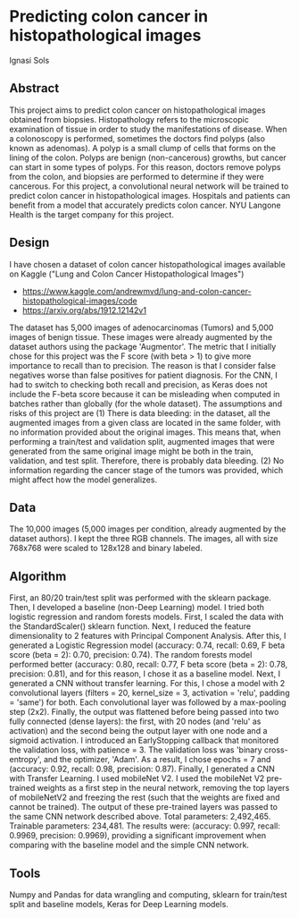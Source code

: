 # Predicting colon cancer in histopathological images

Ignasi Sols

## **Abstract**

This project aims to predict colon cancer on histopathological images obtained from biopsies.
Histopathology refers to the microscopic examination of tissue in order to study the manifestations of disease. When a colonoscopy is performed, sometimes the doctors find polyps (also known as adenomas). A polyp is a small clump of cells that forms on the lining of the colon. Polyps are benign (non-cancerous) growths, but cancer can start in some types of polyps. For this reason, doctors remove polyps from the colon, and biopsies are performed to determine if they were cancerous. For this project, a convolutional neural network will be trained to predict colon cancer in histopathological images. Hospitals and patients can benefit from a model that accurately predicts colon cancer. NYU Langone Health is the target company for this project.

## **Design**

I have chosen a dataset of colon cancer histopathological images available on Kaggle ("Lung and Colon Cancer Histopathological Images")
* https://www.kaggle.com/andrewmvd/lung-and-colon-cancer-histopathological-images/code 
* https://arxiv.org/abs/1912.12142v1

The dataset has 5,000 images of adenocarcinomas (Tumors) and 5,000 images of benign tissue. These images were already augmented by the dataset authors using the package 'Augmentor'.
The metric that I initially chose for this project was the F score (with beta > 1) to give more importance to recall than to precision. The reason is that I consider false negatives worse than false positives for patient diagnosis. For the CNN, I had to switch to checking both recall and precision, as Keras does not include the F-beta score because it can be misleading when computed in batches rather than globally (for the whole dataset).
The assumptions and risks of this project are (1) There is data bleeding: in the dataset, all the augmented images from a given class are located in the same folder, with no information provided about the original images. This means that, when performing a train/test and validation split, augmented images that were generated from the same original image might be both in the train, validation, and test split. Therefore, there is probably data bleeding. (2) No information regarding the cancer stage of the tumors was provided, which might affect how the model generalizes. 
  
## **Data**
The 10,000 images (5,000 images per condition, already augmented by the dataset authors). I kept the three RGB channels. The images, all with size 768x768 were scaled to 128x128 and binary labeled.

## **Algorithm**
First, an 80/20 train/test split was performed with the sklearn package. 
Then, I developed a baseline (non-Deep Learning) model. I tried both logistic regression and random forests models. First, I scaled the data with the StandardScaler() sklearn function. Next, I reduced the feature dimensionality to 2 features with Principal Component Analysis. After this, I generated a Logistic Regression model (accuracy: 0.74, recall: 0.69, F beta score (beta = 2): 0.70, precision: 0.74). The random forests model performed better (accuracy: 0.80, recall: 0.77, F beta score (beta = 2): 0.78, precision: 0.81), and for this reason, I chose it as a baseline model. 
Next, I generated a CNN without transfer learning. For this, I chose a model with 2 convolutional layers (filters  = 20, kernel_size = 3, activation = 'relu', padding = 'same') for both. Each convolutional layer was followed by a max-pooling step (2x2). Finally, the output was flattened before being passed into two fully connected (dense layers): the first, with 20 nodes (and 'relu' as activation) and the second being the output layer with one node and a sigmoid activation. I introduced an EarlyStopping callback that monitored the validation loss, with patience = 3. The validation loss was 'binary cross-entropy', and the optimizer, 'Adam'.  As a result, I chose epochs = 7 and (accuracy: 0.92, recall: 0.98, precision: 0.87). Finally, I generated a CNN with Transfer Learning. I used mobileNet V2. I used the mobileNet V2 pre-trained weights as a first step in the neural network, removing the top layers of  mobileNetV2 and freezing the rest (such that the weights are fixed and cannot be trained). The output of these pre-trained layers was passed to the same CNN network described above. Total parameters: 2,492,465. Trainable parameters: 234,481. 
The results were: (accuracy: 0.997, recall: 0.9969, precision: 0.9969), providing a significant improvement when comparing with the baseline model and the simple CNN network.


## **Tools**

Numpy and Pandas for data wrangling and computing, sklearn for train/test split and baseline models, Keras for Deep Learning models.

